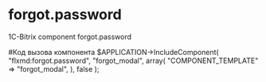 # forgot.password
1C-Bitrix component forgot.password

#Код вызова компонента
$APPLICATION->IncludeComponent(
    "flxmd:forgot.password",
    "forgot_modal",
    array(
        "COMPONENT_TEMPLATE" => "forgot_modal",
    ),
    false
);

